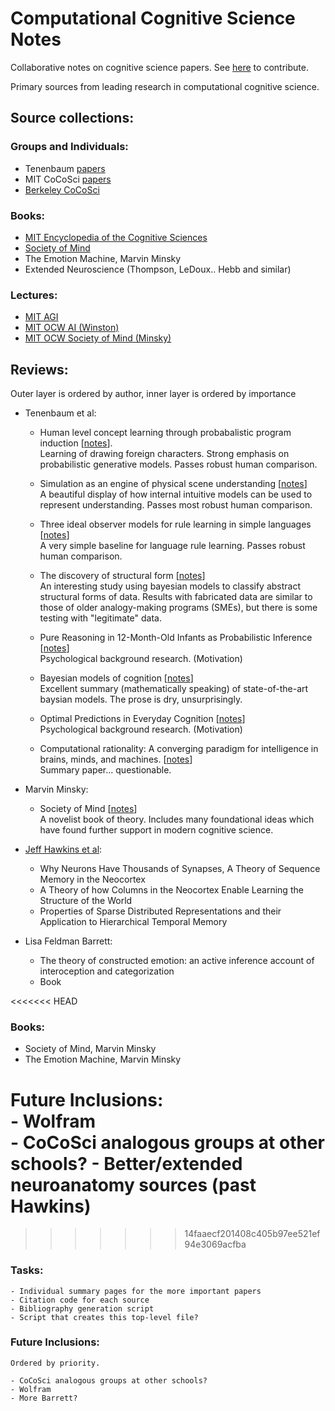 # Computational Cognitive Science Notes

Collaborative notes on cognitive science papers. See [here](CONTRIBUTING.md) to contribute.

Primary sources from leading research in computational cognitive science.

## Source collections:   

### Groups and Individuals:

- Tenenbaum [papers](http://web.mit.edu/cocosci/josh.html)
- MIT CoCoSci [papers](http://cocosci.mit.edu/publications)
- [Berkeley CoCoSci](https://cocosci.berkeley.edu)

### Books:

- [MIT Encyclopedia of the Cognitive Sciences](http://www.aiai.ed.ac.uk/project/oplan/documents/1999/1999-MITECS.pdf)
- [Society of Mind](http://www.acad.bg/ebook/ml/Society%20of%20Mind.pdf)
 - The Emotion Machine, Marvin Minsky
 - Extended Neuroscience (Thompson, LeDoux.. Hebb and similar)

### Lectures:

- [MIT AGI](https://agi.mit.edu/)
- [MIT OCW AI (Winston)](https://ocw.mit.edu/courses/electrical-engineering-and-computer-science/6-034-artificial-intelligence-fall-2010/)
- [MIT OCW Society of Mind (Minsky)](https://ocw.mit.edu/courses/electrical-engineering-and-computer-science/6-868j-the-society-of-mind-fall-2011/)

## Reviews:

Outer layer is ordered by author, inner layer is ordered by importance

- Tenenbaum et al:  
    - Human level concept learning through probabalistic program induction \[[notes](notes/MIT_cocosci/human_level_concept_learning.md)\].  
      Learning of drawing foreign characters. Strong emphasis on probabilistic generative models. Passes robust human comparison.

    - Simulation as an engine of physical scene understanding  \[[notes](notes/MIT_cocosci/simulation.md)\]  
      A beautiful display of how internal intuitive models can be used to represent understanding. Passes most robust human comparison. 

    - Three ideal observer models for rule learning in simple languages  \[[notes](notes/MIT_cocosci/rule_learning_in_simple_languages.md)\]  
      A very simple baseline for language rule learning. Passes robust human comparison.

    - The discovery of structural form \[[notes](notes/MIT_cocosci/structural_form.md)\]   
      An interesting study using bayesian models to classify abstract structural forms of data. Results with fabricated data are similar to those of older analogy-making programs (SMEs), but there is some testing with "legitimate" data.

    - Pure Reasoning in 12-Month-Old Infants as Probabilistic Inference \[[notes](notes/MIT_cocosci/pure_reasoning_as_bayes.md)\]  
      Psychological background research. (Motivation)

    - Bayesian models of cognition \[[notes](notes/MIT_cocosci/bayesian_models_of_cognition.md)\]   
      Excellent summary (mathematically speaking) of state-of-the-art baysian models. The prose is dry, unsurprisingly.

    - Optimal Predictions in Everyday Cognition \[[notes](notes/MIT_cocosci/optimal_predictions.md)\]   
      Psychological background research. (Motivation)

    - Computational rationality: A converging paradigm for intelligence in brains, minds, and machines. \[[notes](notes/MIT_cocosci/computational_rationality.md)\]  
      Summary paper... questionable.  


- Marvin Minsky:  
    - Society of Mind \[[notes](notes/MIT_Society_of_mind/index.md)\]  
      A novelist book of theory. Includes many foundational ideas which have found further support in modern cognitive science.  


- [Jeff Hawkins et al](https://loop.frontiersin.org/people/312279/overview):  

    - Why Neurons Have Thousands of Synapses, A Theory of Sequence Memory in the Neocortex
    - A Theory of how Columns in the Neocortex Enable Learning the Structure of the World
    - Properties of Sparse Distributed Representations and their Application to Hierarchical Temporal Memory
- Lisa Feldman Barrett:
    - The theory of constructed emotion: an active inference account of interoception and categorization  
    - Book

<<<<<<< HEAD
### Books:
 - Society of Mind, Marvin Minsky 
 - The Emotion Machine, Marvin Minsky

Future Inclusions:  
    - Wolfram  
    - CoCoSci analogous groups at other schools?
    - Better/extended neuroanatomy sources (past Hawkins)
=======
>>>>>>> 14faaecf201408c405b97ee521ef94e3069acfba

### Tasks:  
    - Individual summary pages for the more important papers
    - Citation code for each source
    - Bibliography generation script
    - Script that creates this top-level file?

### Future Inclusions:  
    Ordered by priority.

    - CoCoSci analogous groups at other schools?
    - Wolfram  
    - More Barrett?

